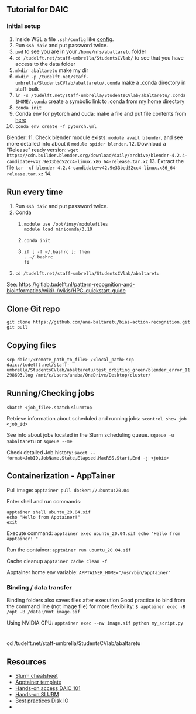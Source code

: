 ## Tutorial for DAIC

### Initial setup
1. Inside WSL a file `.ssh/config` like [config](config).
2. Run `ssh daic` and put password twice.
3. `pwd` to see you are in your `/home/nfs/abaltaretu` folder
4. `cd /tudelft.net/staff-umbrella/StudentsCVlab/` to see that you have access to the data folder
5. `mkdir abaltaretu` make my dir
6. `mkdir -p /tudelft.net/staff-umbrella/StudentsCVlab/abaltaretu/.conda` make a .conda directory in staff-bulk
7. `ln -s /tudelft.net/staff-umbrella/StudentsCVlab/abaltaretu/.conda $HOME/.conda` create a symbolic link to .conda from my home directory
8. `conda init`
9. Conda env for pytorch and cuda: make a file and put file contents from [here](https://gitlab.tudelft.nl/pattern-recognition-and-bioinformatics/wiki/-/snippets/265/raw/main/pytorch.yml) 
10. `conda env create -f pytorch.yml`

Blender:
11. Check blender module exists: `module avail blender`, and see more detailed info about it `module spider blender`.
12. Download a "Release" ready version: `wget https://cdn.builder.blender.org/download/daily/archive/blender-4.2.4-candidate+v42.9e33bed52cc4-linux.x86_64-release.tar.xz`
13. Extract the file `tar -xf blender-4.2.4-candidate+v42.9e33bed52cc4-linux.x86_64-release.tar.xz`
14. 

## Run every time
1. Run `ssh daic` and put password twice.
2. Conda
   1. ````
      module use /opt/insy/modulefiles
      module load miniconda/3.10
      ````
   2. `conda init`
   3. ```
      if [ -f ~/.bashrc ]; then
      . ~/.bashrc
      fi
      ```
3. `cd /tudelft.net/staff-umbrella/StudentsCVlab/abaltaretu`

See: https://gitlab.tudelft.nl/pattern-recognition-and-bioinformatics/wiki/-/wikis/HPC-quickstart-guide


## Clone Git repo
`git clone https://github.com/ana-baltaretu/bias-action-recognition.git`
`git pull`

## Copying files
`scp daic:/<remote_path_to_file> /<local_path>`
`scp daic:/tudelft.net/staff-umbrella/StudentsCVlab/abaltaretu/test_orbiting_green/blender_error_11298693.log /mnt/c/Users/anaba/OneDrive/Desktop/cluster/`

## Running/Checking jobs
```sbatch <job_file>.sbatch```
```slurmtop```

Retrieve information about scheduled and running jobs:
```scontrol show job <job_id>``` 

See info about jobs located in the Slurm scheduling queue.
`squeue -u $abaltaretu` or `squeue --me`

Check detailed Job history:
```sacct --format=JobID,JobName,State,Elapsed,MaxRSS,Start,End -j <jobid>```


## Containerization - AppTainer
Pull image:
``apptainer pull docker://ubuntu:20.04``

Enter shell and run commands:
```
apptainer shell ubuntu_20.04.sif
echo "Hello from Apptainer!"
exit
```

Execute command:
``apptainer exec ubuntu_20.04.sif echo "Hello from apptainer! "``

Run the container:
``apptainer run ubuntu_20.04.sif``

Cache cleanup
``apptainer cache clean -f``

Apptainer home env variable:
``APPTAINER_HOME="/usr/bin/apptainer"``

### Binding / data transfer
Binding folders also saves files after execution
Good practice to bind from the command line (not image file) for more flexibility:
``$ apptainer exec -B /opt -B /data:/mnt image.sif``

Using NVIDIA GPU: ``apptainer exec --nv image.sif python my_script.py``


# 
cd /tudelft.net/staff-umbrella/StudentsCVlab/abaltaretu


## Resources
- [Slurm cheatsheet](https://slurm.schedmd.com/pdfs/summary.pdf)
- [Apptainer template](https://gitlab.ewi.tudelft.nl/reit/apptainer-template)
- [Hands-on access DAIC 101](https://reit.pages.ewi.tudelft.nl/course-daic-101/023-handson-daic-access.html)
- [Hands-on SLURM](https://reit.pages.ewi.tudelft.nl/course-daic-101/032-handson-slurm.html)
- [Best practices Disk IO](https://reit.pages.ewi.tudelft.nl/course-daic-101/047-best-practices.html#/best-practices-for-disk-io)
- 